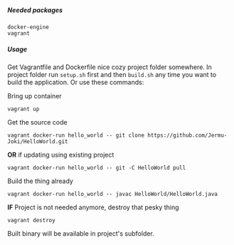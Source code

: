 ##### Needed packages
```
docker-engine
vagrant
```
##### Usage
Get Vagrantfile and Dockerfile nice cozy project folder somewhere.
In project folder run `setup.sh` first and then `build.sh` any time you want to build the application.
Or use these commands:

Bring up container
```
vagrant up
```
Get the source code
```
vagrant docker-run hello_world -- git clone https://github.com/Jermu-Joki/HelloWorld.git
```
**OR** if updating using existing project
```
vagrant docker-run hello_world -- git -C HelloWorld pull
```
Build the thing already
```
vagrant docker-run hello_world -- javac HelloWorld/HelloWorld.java
```
**IF** Project is not needed anymore, destroy that pesky thing
```
vagrant destroy
```
Built binary will be available in project's subfolder.
